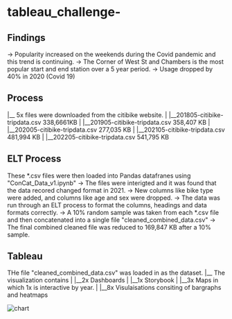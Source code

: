 # tableau_challenge-

## Findings

-> Popularity increased on the weekends during the Covid pandemic and this trend is continuing.
-> The Corner of West St and Chambers is the most popular start and end station over a 5 year period.
-> Usage dropped by 40% in 2020 (Covid 19) 



## Process

|__ 5x files were downloaded from the citibike website.
|   |__201805-citibike-tripdata.csv  338,6661KB
|   |__201905-citibike-tripdata.csv  358,407 KB
|   |__202005-citibike-tripdata.csv  277,035 KB
|   |__202105-citibike-tripdata.csv  481,994 KB
|   |__202205-citibike-tripdata.csv  541,795 KB

## ELT Process

These *.csv files were then loaded into Pandas datafranes using "ConCat_Data_v1.ipynb"
    -> The files were interigted and it was found that the data recored changed format in 2021.
    -> New columns like bike type were added, and columns like age and sex were dropped.
    -> The data was run through an ELT process to format the columns, headings and data formats correctly.
    -> A 10% random sample was taken from each *.csv file and then concatenated into a single file "cleaned_combined_data.csv"
    -> The final combined cleaned file was reduced to 169,847 KB after a 10% sample.

## Tableau

THe file "cleaned_combined_data.csv" was loaded in as the dataset.
|__ The visualization contains
|   |__2x Dashboards
|   |__1x Storybook
|   |__3x Maps in which 1x is interactive by year.
|   |__8x Visulaisations consiting of bargraphs and heatmaps


![chart](https://github.com/dalemunroe/tableau_challenge-/images/tabpublic_nbQjWYt6qC.png)

